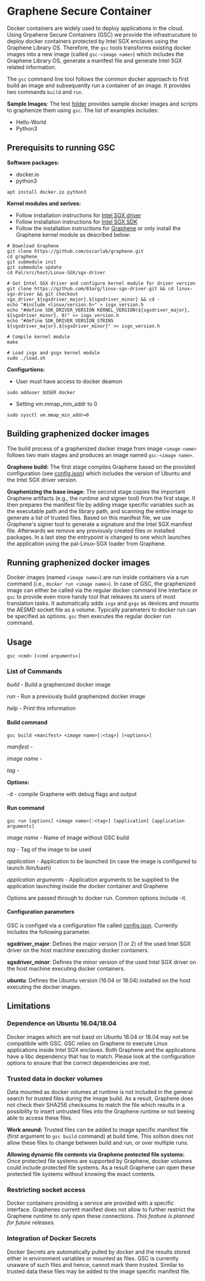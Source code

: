# Graphene Secure Container

Docker containers are widely used to deploy applications in the cloud. Using Grpahene Secure Containers (GSC) we provide the infrastrucuture to deploy docker containers protected by Intel SGX enclaves using the Graphene Library OS. Therefore, the `gsc` tools transforms existing docker images into a new image (called `gsc-<image name>`) which includes the Graphene Library OS, generate a manifest file and generate Intel SGX related information.

The `gsc` command line tool follows the common docker approach to first build an image and subsequently run a container of an image. It provides two commands `build` and `run`.

**Sample Images**:
The test [folder](test/README.md) provides sample docker images and scripts to graphenize them using `gsc`. The list of examples includes:

* Hello-World
* Python3

## Prerequisits to running GSC

**Software packages:**
- docker.io
- python3

```
apt install docker.io python3
```

**Kernel modules and serives:**
- Follow installation instructions for [Intel SGX driver](https://github.com/intel/linux-sgx-driver)
- Follow installation instructions for [Intel SGX SDK](https://01.org/intel-software-guard-extensions/downloads)
- Follow the installation instructions for [Graphene](https://github.com/oscarlab/graphene) or only install the Graphene kernel module as described below:

```
# Download Graphene
git clone https://github.com/oscarlab/graphene.git
cd graphene 
git submodule init
git submodule update
cd Pal/src/host/Linux-SGX/sgx-driver

# Get Intel SGX driver and configure kernel module for driver version
git clone https://github.com/01org/linux-sgx-driver.git && cd linux-sgx-driver && git checkout sgx_driver_${sgxdriver_major}.${sgxdriver_minor} && cd -
echo "#include <linux/version.h>" > isgx_version.h
echo "#define SDK_DRIVER_VERSION KERNEL_VERSION(${sgxdriver_major}, ${sgxdriver_minor}, 0)" >> isgx_version.h
echo "#define SDK_DRIVER_VERSION_STRIN5 ${sgxdriver_major}.${sgxdriver_minor}" >> isgx_version.h

# Compile kernel module
make

# Load isgx and gsgx kernel module
sudo ./load.sh
```

**Configurtions:**
- User must have access to docker deamon 

```
sudo adduser $USER docker
```

- Setting vm.mmap_min_addr to 0

```
sudo sysctl vm.mmap_min_addr=0
```

## Building graphenized docker images

The build process of a graphenized docker image from image `<image-name>` follows two main stages and produces an image named `gsc-<image name>`.

**Graphene build:** The first stage compiles Graphene based on the provided configuration (see [config.json](config.json)) which includes the version of Ubuntu and the Intel SGX driver version. 

**Graphenizing the base image:** The second stage copies the important Graphene artifacts (e.g., the runtime and signer tool) from the first stage. It then prepares the manifest file by adding image specific variables such as the executable path and the library path, and scanning the entire image to generate a list of trusted files. Based on this manifest file, we use Graphene's signer tool to generate a signature and the Intel SGX manifest file. Afterwards we remove any previously created files or installed packages. In a last step the entrypoint is changed to one which launches the application using the pal-Linux-SGX loader from Graphene.

## Running graphenized docker images

Docker images (named `<image name>`) are run inside containers via a run command (i.e., `docker run <image name>`). In case of GSC, the graphenized image can either be called via the regular docker command line interface or `gsc` to provide even more handy tool that releaves its users of most translation tasks. It automatically adds `isgx` and `gsgx` as devices and mounts the AESMD socket file as a volume. Typically parameters to docker run can be specified as options. `gsc` then executes the regular docker run command.

## Usage

```
gsc <cmd> [<cmd arguments>]
```

### List of Commands

*build* - Build a graphenized docker image

*run* - Run a previously build graphenized docker image

*help* - Print this information

#### Build command 

```
gsc build <manifest> <image name>[:<tag>] [<options>]
```

*manifest* - 

*image name* - 

*tag* - 

**Options:**

-d - compile Graphene with debug flags and output

#### Run command
```
gsc run [options] <image name>[:<tag>] [application] [application arguments]
```

*image name* - Name of image without GSC build

*tag* - Tag of the image to be used

*application* - Application to be launched (in case the image is configured to launch /bin/bash)

*application arguments* - Application arguments to be supplied to the application launching inside the docker container and Graphene

Options are passed through to docker run. Common options include -it.

#### Configuration parameters

GSC is configed via a configuration file called [config.json](config.json). Currently includes the following parameter.

**sgxdriver_major**: Defines the major version (1 or 2) of the used Intel SGX driver on the host machine executing docker containers.

**sgxdriver_minor**: Defines the minor version of the used Intel SGX driver on the host machine executing docker containers.

**ubuntu**: Defines the Ubuntu version (16.04 or 18.04) installed on the host executing the docker images.

## Limitations

### Dependence on Ubuntu 16.04/18.04

Docker images which are not basd on Ubuntu 16.04 or 18.04 may not be compatibile with GSC. GSC relies on Graphene to execute Linux applications inside Intel SGX enclaves. Both Graphene and the applications have a libc dependency that has to match. Please look at the configuration options to ensure that the correct dependencies are met.

### Trusted data in docker volumes

Data mounted as docker volumes at runtime is not included in the general search for trusted files during the image build. As a result, Graphene does not check their SHA256 checksums to match the file which results in a possibility to insert untrusted files into the Graphene runtime or not beeing able to access these files.

**Work around:**
Trusted files can be added to image specific manifest file (first argument to `gsc build` command) at build time. This soltion does not allow these files to change between build and run, or over multiple runs. 

**Allowing dynamic file contents via Graphene protected file systems:**
Once protected file systems are supported by Graphene, docker volumes could include protected file systems. As a result Graphene can open these protected file systems without knowing the exact contents.

### Restricting socket access

Docker containers providing a service are provided with a specific interface. Graphenes current manifest does not allow to further restrict the Graphene runtime to only open these connections. *This feature is planned for future releases.* 

### Integration of Docker Secrets

Docker Secrets are automatically pulled by docker and the results stored either in environment variables or mounted as files. GSC is currently unaware of such files and hence, cannot mark them trusted. Similar to trusted data these files may be added to the image specific manifest file.